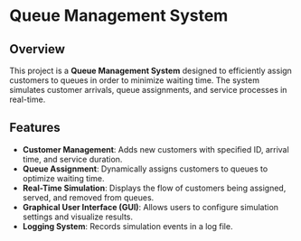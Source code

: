 # Queue Management System

## Overview
This project is a **Queue Management System** designed to efficiently assign customers to queues in order to minimize waiting time. The system simulates customer arrivals, queue assignments, and service processes in real-time.

## Features
- **Customer Management**: Adds new customers with specified ID, arrival time, and service duration.
- **Queue Assignment**: Dynamically assigns customers to queues to optimize waiting time.
- **Real-Time Simulation**: Displays the flow of customers being assigned, served, and removed from queues.
- **Graphical User Interface (GUI)**: Allows users to configure simulation settings and visualize results.
- **Logging System**: Records simulation events in a log file.

